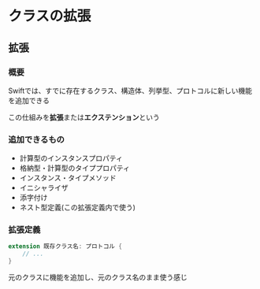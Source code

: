# クラスの拡張





## 拡張



### 概要

Swiftでは、すでに存在するクラス、構造体、列挙型、プロトコルに新しい機能を追加できる

この仕組みを**拡張**または**エクステンション**という



### 追加できるもの

* 計算型のインスタンスプロパティ
* 格納型・計算型のタイププロパティ
* インスタンス・タイプメソッド
* イニシャライザ
* 添字付け
* ネスト型定義(この拡張定義内で使う)



### 拡張定義

```swift
extension 既存クラス名: プロトコル {
    // ...
}
```

元のクラスに機能を追加し、元のクラス名のまま使う感じ



